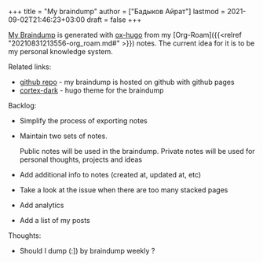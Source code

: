 +++
title = "My braindump"
author = ["Бадыков Айрат"]
lastmod = 2021-09-02T21:46:23+03:00
draft = false
+++

[My Braindump](https://braindump.badykov.com/about/) is generated with [ox-hugo](https://github.com/kaushalmodi/ox-hugo) from my [Org-Roam]({{<relref "20210831213556-org_roam.md#" >}}) notes. The current idea for it is to be my personal knowledge system.

Related links:

-   [github repo](https://github.com/ayrat555/braindump) - my braindump is hosted on github with github pages
-   [cortex-dark](https://github.com/ayrat555/cortex-dark) - hugo theme for the braindump

Backlog:

-   Simplify the process of exporting notes

-   Maintain two sets of notes.

    Public notes will be used in the braindump. Private notes will be used for personal thoughts, projects and ideas

-   Add additional info to notes (created at, updated at, etc)

-   Take a look at the issue when there are too many stacked pages

-   Add analytics

-   Add a list of my posts

Thoughts:

-   Should I dump (:]) by braindump weekly ?
